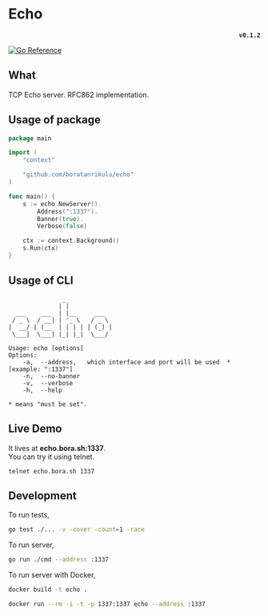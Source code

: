 # Echo

<div align="center">
	<div align="right">
		<strong><code>v0.1.2</code></strong>
	</div>
</div>

[![Go Reference](https://pkg.go.dev/badge/github.com/boratanrikulu/echo.svg)](https://pkg.go.dev/github.com/boratanrikulu/echo)

## What

TCP Echo server. RFC862 implementation.

## Usage of package

```go
package main

import (
	"context"

	"github.com/boratanrikulu/echo"
)

func main() {
	s := echo.NewServer().
		Address(":1337").
		Banner(true).
		Verbose(false)

	ctx := context.Background()
	s.Run(ctx)
}
```

## Usage of CLI

```
               _
              | |
  ___    ___  | |__     ___
 / _ \  / __| | '_ \   / _ \
|  __/ | (__  | | | | | (_) |
 \___|  \___| |_| |_|  \___/

Usage: echo [options]
Options:
	-a,  --address,   which interface and port will be used  *[example: ":1337"]
	-n,  --no-banner
	-v,  --verbose
	-h,  --help

* means "must be set".
```

## Live Demo

It lives at **echo.bora.sh:1337**.  
You can try it using telnet.
```
telnet echo.bora.sh 1337
```

## Development

To run tests, 
```sh
go test ./... -v -cover -count=1 -race
```

To run server,
```sh
go run ./cmd --address :1337
```

To run server with Docker,
```sh
docker build -t echo .
```
```sh
docker run --rm -i -t -p 1337:1337 echo --address :1337
```
